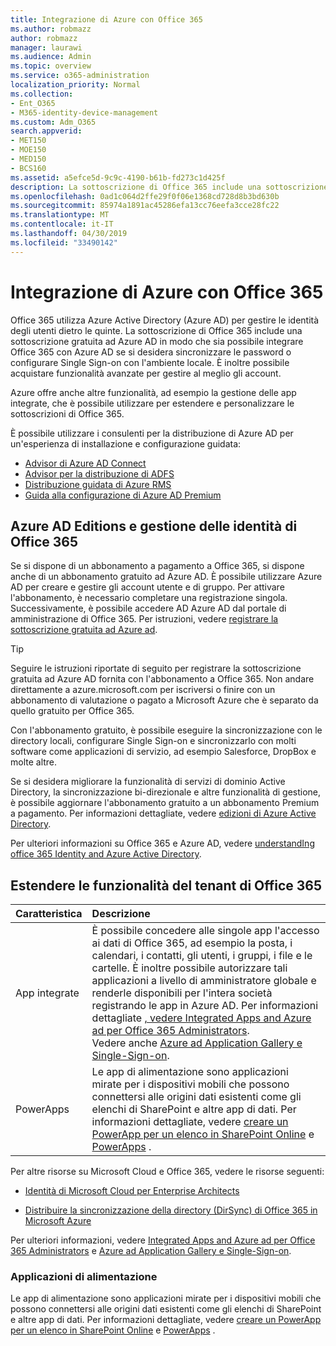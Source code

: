 ```yaml
---
title: Integrazione di Azure con Office 365
ms.author: robmazz
author: robmazz
manager: laurawi
ms.audience: Admin
ms.topic: overview
ms.service: o365-administration
localization_priority: Normal
ms.collection:
- Ent_O365
- M365-identity-device-management
ms.custom: Adm_O365
search.appverid:
- MET150
- MOE150
- MED150
- BCS160
ms.assetid: a5efce5d-9c9c-4190-b61b-fd273c1d425f
description: La sottoscrizione di Office 365 include una sottoscrizione ad Azure AD. Integrazione di Office 365 con Azure AD se si desidera sincronizzare la password o l'accesso Single Sign-on con l'ambiente locale.
ms.openlocfilehash: 0ad1c064d2ffe29f0f06e1368cd728d8b3bd630b
ms.sourcegitcommit: 85974a1891ac45286efa13cc76eefa3cce28fc22
ms.translationtype: MT
ms.contentlocale: it-IT
ms.lasthandoff: 04/30/2019
ms.locfileid: "33490142"
---
```

# <a name="azure-integration-with-office-365"></a>Integrazione di Azure con Office 365

Office 365 utilizza Azure Active Directory (Azure AD) per gestire le identità degli utenti dietro le quinte. La sottoscrizione di Office 365 include una sottoscrizione gratuita ad Azure AD in modo che sia possibile integrare Office 365 con Azure AD se si desidera sincronizzare le password o configurare Single Sign-on con l'ambiente locale. È inoltre possibile acquistare funzionalità avanzate per gestire al meglio gli account.
  
Azure offre anche altre funzionalità, ad esempio la gestione delle app integrate, che è possibile utilizzare per estendere e personalizzare le sottoscrizioni di Office 365.
  
È possibile utilizzare i consulenti per la distribuzione di Azure AD per un'esperienza di installazione e configurazione guidata:
 - [Advisor di Azure AD Connect](https://aka.ms/aadconnectpwsync)
 - [Advisor per la distribuzione di ADFS](https://aka.ms/adfsguidance)
 - [Distribuzione guidata di Azure RMS](https://aka.ms/azuremsguidance)
 - [Guida alla configurazione di Azure AD Premium](https://aka.ms/aadpguidance)
  
## <a name="azure-ad-editions-and-office-365-identity-management"></a>Azure AD Editions e gestione delle identità di Office 365

Se si dispone di un abbonamento a pagamento a Office 365, si dispone anche di un abbonamento gratuito ad Azure AD. È possibile utilizzare Azure AD per creare e gestire gli account utente e di gruppo. Per attivare l'abbonamento, è necessario completare una registrazione singola. Successivamente, è possibile accedere AD Azure AD dal portale di amministrazione di Office 365. Per istruzioni, vedere [registrare la sottoscrizione gratuita ad Azure ad](https://go.microsoft.com/fwlink/p/?LinkId=617127). 
  
> [!TIP]
> Seguire le istruzioni riportate di seguito per registrare la sottoscrizione gratuita ad Azure AD fornita con l'abbonamento a Office 365. Non andare direttamente a azure.microsoft.com per iscriversi o finire con un abbonamento di valutazione o pagato a Microsoft Azure che è separato da quello gratuito per Office 365. 
  
Con l'abbonamento gratuito, è possibile eseguire la sincronizzazione con le directory locali, configurare Single Sign-on e sincronizzarlo con molti software come applicazioni di servizio, ad esempio Salesforce, DropBox e molte altre.
  
Se si desidera migliorare la funzionalità di servizi di dominio Active Directory, la sincronizzazione bi-direzionale e altre funzionalità di gestione, è possibile aggiornare l'abbonamento gratuito a un abbonamento Premium a pagamento. Per informazioni dettagliate, vedere [edizioni di Azure Active Directory](https://docs.microsoft.com/azure/active-directory/fundamentals/active-directory-whatis).
  
Per ulteriori informazioni su Office 365 e Azure AD, vedere [understandIng office 365 Identity and Azure Active Directory](https://support.office.com/article/06a189e7-5ec6-4af2-94bf-a22ea225a7a9).
  
## <a name="extend-the-capabilities-of-your-office-365-tenant"></a>Estendere le funzionalità del tenant di Office 365

|**Caratteristica**|**Descrizione**|
|:-----|:-----|
|App integrate  <br/> |È possibile concedere alle singole app l'accesso ai dati di Office 365, ad esempio la posta, i calendari, i contatti, gli utenti, i gruppi, i file e le cartelle. È inoltre possibile autorizzare tali applicazioni a livello di amministratore globale e renderle disponibili per l'intera società registrando le app in Azure AD. Per informazioni dettagliate [, vedere Integrated Apps and Azure ad per Office 365 Administrators](https://support.office.com/article/cb2250e3-451e-416f-bf4e-363549652c2a).  <br/> Vedere anche [Azure ad Application Gallery e Single-Sign-on](https://go.microsoft.com/fwlink/p/?LinkId=698604).  <br/> |
|PowerApps  <br/> | Le app di alimentazione sono applicazioni mirate per i dispositivi mobili che possono connettersi alle origini dati esistenti come gli elenchi di SharePoint e altre app di dati. Per informazioni dettagliate, vedere [creare un PowerApp per un elenco in SharePoint Online](https://support.office.com/article/9338b2d2-67ac-4b81-8e67-97da27e5e9ab) e [PowerApps](https://powerapps.microsoft.com/) .  <br/> |
   
Per altre risorse su Microsoft Cloud e Office 365, vedere le risorse seguenti:
  
- [Identità di Microsoft Cloud per Enterprise Architects](https://go.microsoft.com/fwlink/p/?LinkId=524586)
    
- [Distribuire la sincronizzazione della directory (DirSync) di Office 365 in Microsoft Azure](https://go.microsoft.com/fwlink/p/?LinkId=517887)
    

Per ulteriori informazioni, vedere [Integrated Apps and Azure ad per Office 365 Administrators](integrated-apps-and-azure-ads.md) e [Azure ad Application Gallery e Single-Sign-on](https://docs.microsoft.com/azure/active-directory/manage-apps/what-is-single-sign-on).

### <a name="power-apps"></a>Applicazioni di alimentazione
Le app di alimentazione sono applicazioni mirate per i dispositivi mobili che possono connettersi alle origini dati esistenti come gli elenchi di SharePoint e altre app di dati. Per informazioni dettagliate, vedere [creare un PowerApp per un elenco in SharePoint Online](https://support.office.com/article/9338b2d2-67ac-4b81-8e67-97da27e5e9ab) e [PowerApps](https://powerapps.microsoft.com/) .